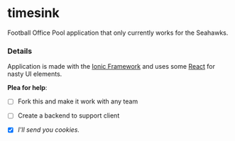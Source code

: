 timesink
========
Football Office Pool application that only currently works for the Seahawks.

### Details
Application is made with the [Ionic Framework](http://ionicframework.com/) and uses some [React](http://facebook.github.io/react/) for nasty UI elements.

**Plea for help**:

- [ ] Fork this and make it work with any team
- [ ] Create a backend to support client

- [x] *I'll send you cookies.*
